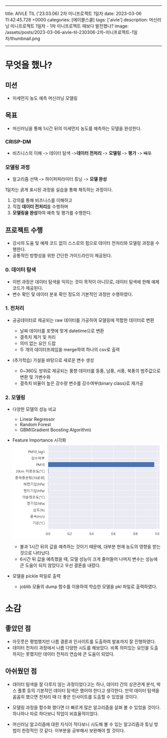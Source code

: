 

---
title: AIVLE TIL ('23.03.06) 2차 미니프로젝트 1일차
date: 2023-03-06 11:42:45.728 +0000
categories: [에이블스쿨]
tags: ['aivle']
description: 머신러닝 미니프로젝트 1일차 - 1차 미니프로젝트 때보다 발전했나?
image: /assets/posts/2023-03-06-aivle-til-230306-2차-미니프로젝트-1일차/thumbnail.png

---

# 무엇을 했나?

## 미션
- 미세먼지 농도 예측 머신러닝 모델링

## 목표

- 머신러닝을 통해 1시간 뒤의 미세먼지 농도를 예측하는 모델을 완성한다.

### CRISP-DM
- 비즈니스의 이해 -> 데이터 탐색 ->**데이터 전처리** -> **모델링** -> **평가** -> ~~배포~~

### 모델링 과정

- 알고리즘 선택 -> 하이퍼파라미터 튜닝 -> **모델 완성**

1일차는 굵게 표시된 과정을 실습을 통해 체득하는 과정이다.
1. 강의를 통해 비즈니스를 이해하고
2. 직접 **데이터 전처리**를 수행하며
3. **모델링을 완성**하여 예측 및 평가를 수행한다.

## 프로젝트 수행

- 강사의 도움 및 예제 코드 없이 스스로의 힘으로 데이터 전처리와 모델링 과정을 수행한다.
- 공통적인 방향성을 위한 간단한 가이드라인이 제공된다.

### 0. 데이터 탐색

- 이번 과정은 데이터 탐색을 익히는 것이 목적이 아니므로, 데이터 탐색에 한해 예제 코드가 제공된다.
- 변수 확인 및 데이터 분포 확인 정도의 기본적인 과정만 수행하였다.

### 1. 전처리

- 공공데이터로 제공되는 raw 데이터를 가공하여 모델링에 적합한 데이터로 변환
    - 날짜 데이터를 포맷에 맞게 datetime으로 변환
    - 결측치 제거 및 처리
    - 의미 없는 요인 드랍
    - 두 개의 데이터프레임을 merge하여 하나의 csv로 출력


- (추가학습) 가설을 바탕으로 새로운 변수 생성
    - 0~360도 방위로 제공되는 풍향 데이터를 동풍, 남풍, 서풍, 북풍의 범주값으로 변환 및 가변수화
    - 결측치 비율이 높은 강수량 변수를 강수여부(binary class)로 재가공
    
### 2. 모델링

- 다양한 모델의 성능 비교
    - Linear Regressor
    - Random Forest
    - GBM(Gradient Boosting Algorithm)


- Feature Importance 시각화![img](/assets/posts/2023-03-06-aivle-til-230306-2차-미니프로젝트-1일차/img0.png)
    - 불과 1시간 뒤의 값을 예측하는 것이기 때문에, 대부분 현재 농도의 영향을 받는 것으로 나타났다.
    - 6시간 뒤 값을 예측했을 때, 모델 성능이 크게 줄어들어 나머지 변수는 성능에 큰 도움이 되지 않았다고 우선 결론을 내렸다.


- 모델을 pickle 파일로 출력
    - joblib 모듈의 dump 함수를 이용하여 학습한 모델을 pkl 파일로 출력하였다.

# 소감

## 좋았던 점

- 아웃풋은 평범했지만 나름 결론과 인사이트를 도출하여 발표까지 잘 진행하였다.
- 데이터 전처리 과정에서 나름 다양한 시도를 해보았다. 비록 의미있는 요인을 도출하지는 못했지만 데이터 전처리 연습에 큰 도움이 되었다.

## 아쉬웠던 점

- 데이터 탐색을 잘 다루지 않는 과정이었다고는 하나, 데이터 간의 상관관계 분석, 박스 플롯 등의 기본적인 데이터 탐색은 했어야 한다고 생각한다. 만약 데이터 탐색을 꼼꼼히 했으면 전처리 때 더 좋은 인사이트를 도출할 수 있었을 것이다.

- 모델링 과정을 함수화 했다면 더 빠르게 많은 알고리즘을 살펴 볼 수 있었을 것이다. 하나하나 따로 하다보니 작업이 비효율적이었다.

- 머신러닝 알고리즘에 대한 지식이 적다보니 시도해 볼 수 있는 알고리즘과 튜닝 방법이 한정적인 것 같다. 이부분을 공부해서 보완해야 할 것이다.

        